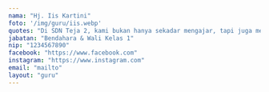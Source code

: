 ```yaml
---
nama: "Hj. Iis Kartini"
foto: '/img/guru/iis.webp'
quotes: "Di SDN Teja 2, kami bukan hanya sekadar mengajar, tapi juga membentuk karakter untuk masa depan yang cerah."
jabatan: "Bendahara & Wali Kelas 1"
nip: "1234567890"
facebook: "https://www.facebook.com"
instagram: "https://www.instagram.com"
email: "mailto"
layout: "guru"
---
```

